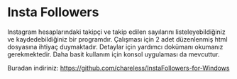 # Insta Followers

Instagram hesaplarındaki takipçi ve takip edilen sayılarını listeleyebildiğiniz ve kaydedebildiğiniz bir programdır. Çalışması için 2 adet düzenlenmiş html dosyasına ihtiyaç duymaktadır. Detaylar için yardımcı dokümanı okumanız gerekmektedir. Daha basit kullanım için konsol uygulaması da mevcuttur.

Buradan indiriniz: https://github.com/chareless/InstaFollowers-for-Windows
